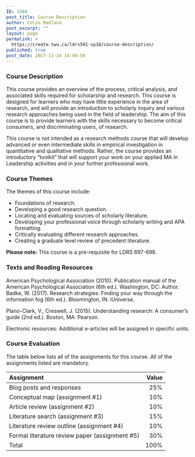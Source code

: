 ```yaml
---
ID: 1304
post_title: Course Description
author: Colin Madland
post_excerpt: ""
layout: page
permalink: >
  https://create.twu.ca/ldrs591-sp18/course-description/
published: true
post_date: 2017-11-24 14:49:50
---
```

<h3>Course Description</h3>

This course provides an overview of the process, critical analysis, and associated skills required for scholarship and research.  This course is designed for learners who may have little experience in the area of research, and will provide an introduction to scholarly inquiry and various research approaches being used in the field of leadership. The aim of this course is to provide  learners with the skills necessary to become critical consumers, and discriminating users, of research.

This course is not intended as a research methods course that will develop advanced or even intermediate skills in empirical investigation in quantitative and qualitative methods.  Rather, the course provides an introductory “toolkit” that will support your work on your applied MA in Leadership activities and in your further professional work.

<h3>Course Themes</h3>

The themes of this course include:

<ul>
<li>Foundations of research.</li>
<li>Developing a good research question.</li>
<li>Locating and evaluating sources of scholarly literature.</li>
<li>Developing your professional voice through scholarly writing and APA formatting. </li>
<li>Critically evaluating different research approaches.</li>
<li>Creating a graduate level review of precedent literature.  </li>
</ul>

<strong>Please note:</strong> This course is a pre-requisite for LDRS 697-698.

<h3>Texts and Reading Resources</h3>

American Psychological Association (2010). Publication manual of the American Psychological Association (6th ed.). Washington, DC: Author.<br />
Badke, W. (2017).  Research strategies: Finding your way through the information fog (6th ed.). Bloomington, IN: iUniverse.

Plano-Clark, V., Creswell, J. (2015). Understanding research: A consumer’s guide (2nd ed.). Boston, MA: Pearson.

Electronic resources: Additional e-articles will be assigned in specific units.

<h3>Course Evaluation</h3>

The table below lists all of the assignments for this course.  All of the assignments listed are mandatory.

<table>
<thead>
<tr>
  <th align="left">Assignment</th>
  <th align="right">Value</th>
</tr>
</thead>
<tbody>
<tr>
  <td align="left">Blog posts and responses</td>
  <td align="right">25%</td>
</tr>
<tr>
  <td align="left">Conceptual map (assignment #1)</td>
  <td align="right">10%</td>
</tr>
<tr>
  <td align="left">Article review (assignment #2)</td>
  <td align="right">10%</td>
</tr>
<tr>
  <td align="left">Literature search (assignment #3)</td>
  <td align="right">15%</td>
</tr>
<tr>
  <td align="left">Literature review outline (assignment #4)</td>
  <td align="right">10%</td>
</tr>
<tr>
  <td align="left">Formal literature review paper (assignment #5)</td>
  <td align="right">30%</td>
</tr>
<tr>
  <td align="left">Total</td>
  <td align="right">100%</td>
</tr>
</tbody>
</table>